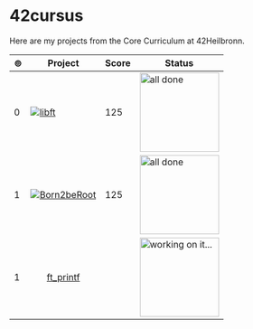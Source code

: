 # 42cursus

Here are my projects from the Core Curriculum at 42Heilbronn.

| ⊚︎ | Project | Score | Status |
| --- | --- | --- | --- |
| 0 | [![libft](https://github.com/0bvim/42-project-badges/blob/main/badges/libftm.png)](https://github.com/gnickel42/libft) | 125 | <img src="https://i.giphy.com/l0Iyl55kTeh71nTXy.webp" alt="all done" width="140" /> |
| 1 | [![Born2beRoot](https://github.com/0bvim/42-project-badges/blob/main/badges/born2berootm.png)](https://github.com/gnickel42/Born2beRoot) | 125 | <img src="https://media2.giphy.com/media/v1.Y2lkPTc5MGI3NjExZXpwa20xaXQxOWdpd2cyeWd3eG9jeDViZjJocWR4cDVuaTh1bDBsbCZlcD12MV9pbnRlcm5hbF9naWZfYnlfaWQmY3Q9Zw/8UF0EXzsc0Ckg/giphy.webp" alt="all done" width="140" /> |
| 1 | <div align="center">[ft_printf](https://github.com/gnickel42/ft_printf)</dif> |   | <img src="https://media3.giphy.com/media/v1.Y2lkPTc5MGI3NjExbXYxNDNhaXV4eHR6Mjc3b2MyOXZ1Y2Z5OG02MHBqNmhzdmtxbXdwbCZlcD12MV9pbnRlcm5hbF9naWZfYnlfaWQmY3Q9Zw/ThrM4jEi2lBxd7X2yz/giphy.webp" alt="working on it..." width="140" /> |

